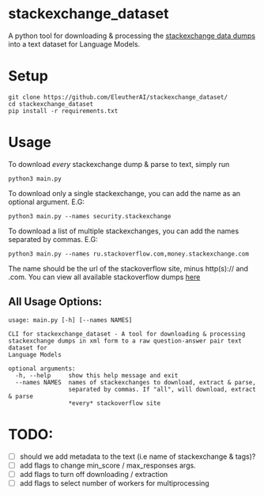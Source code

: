 # stackexchange_dataset
A python tool for downloading & processing the [stackexchange data dumps](https://archive.org/details/stackexchange) into a text dataset for Language Models.

# Setup
```
git clone https://github.com/EleutherAI/stackexchange_dataset/
cd stackexchange_dataset
pip install -r requirements.txt
```
# Usage

To download *every* stackexchange dump & parse to text, simply run

```
python3 main.py
```

To download only a single stackexchange, you can add the name as an optional argument. E.G: 

```
python3 main.py --names security.stackexchange
```

To download a list of multiple stackexchanges, you can add the names separated by commas. E.G:

```
python3 main.py --names ru.stackoverflow.com,money.stackexchange.com
```

The name should be the url of the stackoverflow site, minus http(s):// and .com. You can view all available stackoverflow dumps [here](https://archive.org/download/stackexchange)

## All Usage Options:

```
usage: main.py [-h] [--names NAMES]

CLI for stackexchange_dataset - A tool for downloading & processing
stackexchange dumps in xml form to a raw question-answer pair text dataset for
Language Models

optional arguments:
  -h, --help     show this help message and exit
  --names NAMES  names of stackexchanges to download, extract & parse,
                 separated by commas. If "all", will download, extract & parse
                 *every* stackoverflow site
```

# TODO:

- [ ] should we add metadata to the text (i.e name of stackexchange & tags)?
- [ ] add flags to change min_score / max_responses args.
- [ ] add flags to turn off downloading / extraction
- [ ] add flags to select number of workers for multiprocessing
